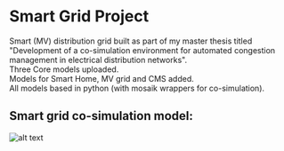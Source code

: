 # Smart Grid Project
Smart (MV) distribution grid built as part of my master thesis titled "Development of a co-simulation environment for automated congestion management in electrical distribution networks".\
Three Core models uploaded.\
Models for Smart Home, MV grid and CMS added.\
All models based in python (with mosaik wrappers for co-simulation).

## Smart grid co-simulation model:
![alt text](https://lucid.app/publicSegments/view/00c61510-4ebc-40b6-88c1-a845405512d5/image.png)
